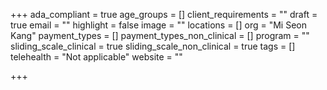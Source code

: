 +++
ada_compliant = true
age_groups = []
client_requirements = ""
draft = true
email = ""
highlight = false
image = ""
locations = []
org = "Mi Seon Kang"
payment_types = []
payment_types_non_clinical = []
program = ""
sliding_scale_clinical = true
sliding_scale_non_clinical = true
tags = []
telehealth = "Not applicable"
website = ""

+++
